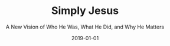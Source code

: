 ---
date: 2019-01-01
dateYear: 2019
isbn: 9780062084392
title: Simply Jesus
subtitle: A New Vision of Who He Was, What He Did, and Why He Matters
description: "We have grown used to the battles over Jesus—whether he was human or divine, whether he could do miracles or just inspire them, whether he even existed. Much of the church defends tradition, while critics take shots at the institution and its beliefs. But what if these debates have masked the real story of Jesus? What if even Jesus’s defenders have been so blinded by their focus on defending the church’s traditions that they have failed to grapple with what the New Testament really teaches? Bible scholar, Anglican bishop, and bestselling author N. T. Wright summarizes a lifetime of study of Jesus and the New Testament in order to present for a general audience who Jesus was and is. In Simply Jesus, we are invited to hear one of our leading scholars introduce the story of the carpenter’s son from Nazareth as if we were hearing it for the first time. 'Jesus—the Jesus we might discover if we really looked,' explains Wright, 'is larger, more disturbing, more urgent than we had ever imagined. We have successfully managed to hide behind other questions and to avoid the huge, world-shaking challenge of Jesus’s central claim and achievement. It is we, the churches, who have been the real reductionists. We have reduced the kingdom of God to private piety; the victory of the cross to comfort for the conscience; Easter itself to a happy, escapist ending after a sad, dark tale. Piety, conscience, and ultimate happiness are important, but not nearly as important as Jesus himself.' As the church faces the many challenges of the twenty-first century, Wright has presented a vision of Jesus that more than meets them."
cover: cover-simply-jesus.jpeg
coverGoogle: https://books.google.com/books/content?id=KmRMYgEACAAJ&printsec=frontcover&img=1&zoom=1&source=gbs_api
pageCount: 256
authors: N. T. Wright
publishers: HarperOne
published: 2011-10-25
publishedYear: 2011
shelves:
- non-fiction
---